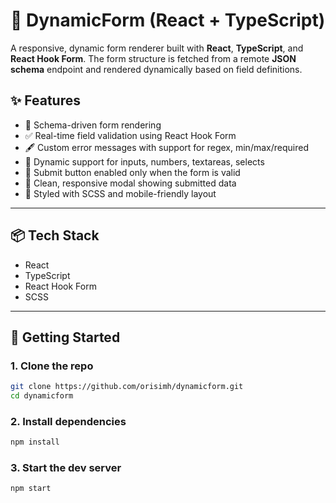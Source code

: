 # 🧾 DynamicForm (React + TypeScript)

A responsive, dynamic form renderer built with **React**, **TypeScript**, and **React Hook Form**. The form structure is fetched from a remote **JSON schema** endpoint and rendered dynamically based on field definitions.

## ✨ Features

- 🔧 Schema-driven form rendering
- ✅ Real-time field validation using React Hook Form
- 🖋 Custom error messages with support for regex, min/max/required
- 📄 Dynamic support for inputs, numbers, textareas, selects
- 💾 Submit button enabled only when the form is valid
- 💬 Clean, responsive modal showing submitted data
- 🎨 Styled with SCSS and mobile-friendly layout

---

## 📦 Tech Stack

- React
- TypeScript
- React Hook Form
- SCSS
---

## 🚀 Getting Started

### 1. Clone the repo

```bash
git clone https://github.com/orisimh/dynamicform.git
cd dynamicform
```

### 2. Install dependencies

```bash
npm install
```
### 3. Start the dev server

```bash
npm start
```

